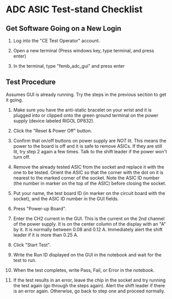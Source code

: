ADC ASIC Test-stand Checklist
=============================

Get Software Going on a New Login
---------------------------------

1) Log into the "CE Test Operator" account.

2) Open a new terminal (Press windows key, type terminal, and press enter)

3) In the terminal, type "femb_adc_gui" and press enter

Test Procedure
--------------

Assumes GUI is already running. Try the steps in the previous section to get it going.

1. Make sure you have the anti-static bracelet on your wrist and it is plugged into 
   or clipped onto the green ground terminal on the power supply (device labeled 
   RIGOL DP832).

2. Click the "Reset & Power Off" button.

3. Confirm that on/off buttons on power supply are *NOT* lit. This means the power 
   to the board is off and it is safe to remove ASICs. If they are still lit, try 
   step 2 again a few times. Talk to the shift leader if the power won't turn off.

4. Remove the already tested ASIC from the socket and replace it with the one to 
   be tested. Orient the ASIC so that the corner with the dot on it is nearest to 
   the marked corner of the socket. Note the ASIC ID number (the number in marker 
   on the top of the ASIC) before closing the socket.

5. Put your name, the test board ID (in marker on the circuit board with the socket),
   and the ASIC ID number in the GUI fields.

6. Press "Power-up Board".

7. Enter the CH2 current in the GUI. This is the current on the 2nd channel of the
   power supply. It is on the center column of the display with an "A" by it. It 
   is normally between 0.08 and 0.12 A. Immediately alert the shift leader if it 
   is more than 0.25 A.

8. Click "Start Test".

9. Write the Run ID displayed on the GUI in the notebook and wait for the test to run.

10. When the test completes, write Pass, Fail, or Error in the notebook.

11. If the test results in an error, leave the chip in the socket and try running
   the test again (go through the steps again). Alert the shift leader if there is an
   error again. Otherwise, go back to step one and proceed normally.
